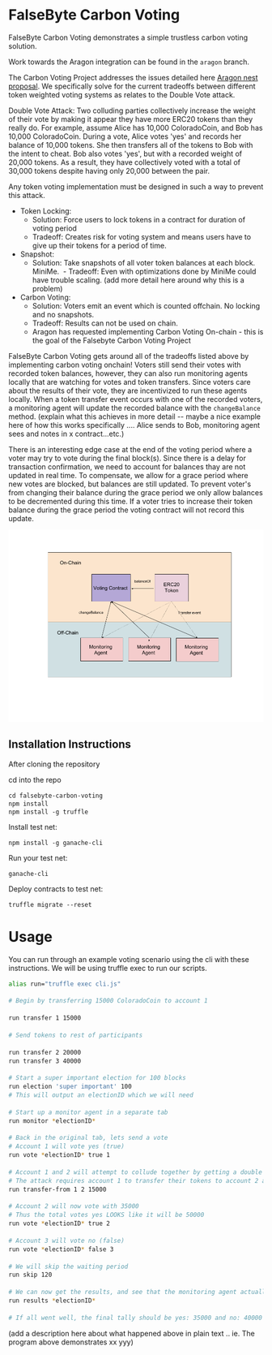 # FalseByte Carbon Voting

FalseByte Carbon Voting demonstrates a simple trustless carbon voting solution.

Work towards the Aragon integration can be found in the `aragon` branch.

The Carbon Voting Project addresses the issues detailed here [Aragon nest proposal](https://github.com/aragon/nest/issues/6). We specifically solve for the current tradeoffs between different token weighted voting systems as relates to the Double Vote attack.

Double Vote Attack: Two colluding parties collectively increase the weight of their vote by making it appear they have more ERC20 tokens than they really do. For example, assume Alice has 10,000 ColoradoCoin, and Bob has 10,000 ColoradoCoin.  During a vote, Alice votes 'yes' and records her balance of 10,000 tokens. She then transfers all of the tokens to Bob with the intent to cheat. Bob also votes 'yes', but with a recorded weight of 20,000 tokens. As a result, they have collectively voted with a total of 30,000 tokens despite having only 20,000 between the pair.

Any token voting implementation must be designed in such a way to prevent this attack.
* Token Locking:
  - Solution: Force users to lock tokens in a contract for duration of voting period
  - Tradeoff: Creates risk for voting system and means users have to give up their tokens for a period of time.
* Snapshot:
  - Solution: Take snapshots of all voter token balances at each block. MiniMe.
  - Tradeoff: Even with optimizations done by MiniMe could have trouble scaling.  (add more detail here around why this is a problem)
* Carbon Voting:
  - Solution: Voters emit an event which is counted offchain. No locking and no snapshots.
  - Tradeoff: Results can not be used on chain.
  - Aragon has requested implementing Carbon Voting On-chain - this is the goal of the Falsebyte Carbon Voting Project

FalseByte Carbon Voting gets around all of the tradeoffs listed above by implementing carbon voting onchain! Voters still send their votes with recorded token balances, however, they can also run monitoring agents locally that are watching for votes and token transfers. Since voters care about the results of their vote, they are incentivized to run these agents locally. When a token transfer event occurs with one of the recorded voters, a monitoring agent will update the recorded balance with the `changeBalance` method.  (explain what this achieves in more detail -- maybe a nice example here of how this works specifically .... Alice sends to Bob, monitoring agent sees and notes in x contract...etc.)

There is an interesting edge case at the end of the voting period where a voter may try to vote during the final block(s). Since there is a delay for transaction confirmation, we need to account for balances thay are not updated in real time. To compensate, we allow for a grace period where new votes are blocked, but balances are still updated. To prevent voter's from changing their balance during the grace period we only allow balances to be decremented during this time. If a voter tries to increase their token balance during the grace period the voting contract will not record this update.

<p align="center">
  <img src="./diagram.png"/>
</p>

## Installation Instructions

After cloning the repository

cd into the repo

```
cd falsebyte-carbon-voting
npm install
npm install -g truffle
```

Install test net:
```
npm install -g ganache-cli
```

Run your test net:
```
ganache-cli
```

Deploy contracts to test net:
```
truffle migrate --reset
```

# Usage

You can run through an example voting scenario using the cli with these instructions. We will be using truffle exec to run our scripts.

```bash
alias run="truffle exec cli.js"

# Begin by transferring 15000 ColoradoCoin to account 1

run transfer 1 15000

# Send tokens to rest of participants

run transfer 2 20000
run transfer 3 40000

# Start a super important election for 100 blocks
run election 'super important' 100
# This will output an electionID which we will need

# Start up a monitor agent in a separate tab
run monitor *electionID*

# Back in the original tab, lets send a vote
# Account 1 will vote yes (true)
run vote *electionID* true 1

# Account 1 and 2 will attempt to collude together by getting a double vote
# The attack requires account 1 to transfer their tokens to account 2 after voting
run transfer-from 1 2 15000

# Account 2 will now vote with 35000
# Thus the total votes yes LOOKS like it will be 50000
run vote *electionID* true 2

# Account 3 will vote no (false)
run vote *electionID* false 3

# We will skip the waiting period
run skip 120

# We can now get the results, and see that the monitoring agent actually updated the recorded balance on the ElectionSystem contract
run results *electionID*

# If all went well, the final tally should be yes: 35000 and no: 40000
```
(add a description here about what happened above in plain text .. ie. The program above demonstrates xx yyy)
